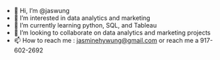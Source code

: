 - 👋 Hi, I’m @jaswung
- 👀 I’m interested in data analytics and marketing
- 🌱 I’m currently learning python, SQL, and Tableau
- 💞️ I’m looking to collaborate on data analytics and marketing projects
- 📫 How to reach me : jasminehywung@gmail.com or reach me a 917-602-2692

<!---
jaswung/jaswung is a ✨ special ✨ repository because its `README.md` (this file) appears on your GitHub profile.
You can click the Preview link to take a look at your changes.
--->
